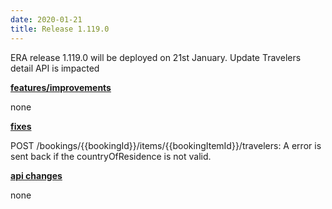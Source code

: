 ```yaml
---
date: 2020-01-21
title: Release 1.119.0
---
```

ERA release 1.119.0 will be deployed on 21st January. Update Travelers detail API is impacted

<!--more-->

**<u>features/improvements</u>**

none

**<u>fixes</u>**

POST /bookings/{{bookingId}}/items/{{bookingItemId}}/travelers: A error is sent back if the countryOfResidence is not valid.

**<u>api changes</u>**

none


  
